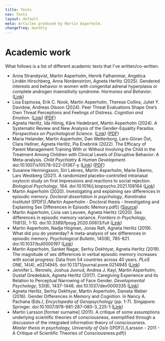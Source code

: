 ```yaml
---
title: Texts
nav: Texts
layout: default
meta: Articles produced by Martin Asperholm.
changefreq: monthly
---
```


# Academic work

What follows is a list of different academic texts that I've written/co-written.

* Anna Strandqvist, Martin Asperholm, Henrik Falhammar, Angelica Lindén Hirschberg, Anna Nordenström, Agneta Herlitz (2025). Gendered interests and behavior in women with congenital adrenal hyperplasia or complete androgen insensitivity syndrome. *Hormones and Behavior*. ([Link](https://www.sciencedirect.com/science/article/pii/S0018506X25000741))
* Lisa Espinosa, Erik C. Nook, Martin Asperholm, Therese Collins, Juliet Y. Davidow, Andreas Olsson (2024). Peer Threat Evaluations Shape One’s Own Threat Perceptions and Feelings of Distress. *Cognition and Emotion*. ([Link](https://www.tandfonline.com/doi/full/10.1080/02699931.2024.2417231)) ([PDF](https://www.tandfonline.com/doi/epdf/10.1080/02699931.2024.2417231?needAccess=true))
* Agneta Herlitz, Ida Hönig, Kåre Hedebrant, Martin Asperholm (2024). A Systematic Review and New Analysis of the Gender-Equality Paradox. *Perspectives on Psychological Science*. ([Link](https://doi.org/10.1177/17456916231202685)) ([PDF](https://journals.sagepub.com/doi/epdf/10.1177/17456916231202685))
* Maria Helander, Martin Asperholm, Dan Wetterborg, Lars-Göran Öst, Clara Hellner, Agneta Herlitz, Pia Enebrink (2022). The Efficacy of Parent Management Training With or Without Involving the Child in the Treatment Among Children with Clinical Levels of Disruptive Behavior: A Meta-analysis. *Child Psychiatry & Human Development*. doi:10.1007/s10578-022-01367-y ([Link](https://link.springer.com/article/10.1007/s10578-022-01367-y#citeas)) ([PDF](https://rdcu.be/cQ4du))
* Susanne Henningsson, Siri Leknes, Martin Asperholm, Marie Eikemo, Lars Westberg (2021). A randomized placebo-controlled intranasal oxytocin study on first impressions and reactions to social rejection. *Biological Psychology*, 164. doi:10.1016/j.biopsycho.2021.108164 ([Link](https://www.sciencedirect.com/science/article/pii/S0301051121001575?dgcid=coauthor))
* Martin Asperholm (2020). Investigating and explaining sex differences in episodic memory. *Doctoral dissertation in psychology*, *Karolinska Institutet* ([PDF](./Martin Asperholm - Doctoral thesis - Investigating and Explaining Sex Differences in Episodic Memory.pdf)) ([Source](https://github.com/Speldosa/KI_Doctoral_thesis))
* Martin Asperholm, Livia van Leuven, Agneta Herlitz (2020). Sex differences in episodic memory variance. *Frontiers in Psychology*, 11(613), 1-10. doi:10.3389/fpsyg.2020.00613/full ([Link](https://www.frontiersin.org/articles/10.3389/fpsyg.2020.00613/full))
* Martin Asperholm, Nadja Högman, Jonas Rafi, Agneta Herlitz (2019). What did you do yesterday? A meta-analysis of sex differences in episodic memory. *Psychological Bulletin*, 145(8), 785-821. doi:10.1037/bul0000197 ([Link](https://psycnet.apa.org/record/2019-30401-001?doi=1))
* Martin Asperholm, Sanket Nagar, Serhiy Dekhtyar, Agneta Herlitz (2019). The magnitude of sex differences in verbal episodic memory increases with social progress: Data from 54 countries across 40 years. *PLoS ONE*, 14(4), e0214945. doi:10.1371/journal.pone.0214945 ([Link](https://doi.org/10.1371/journal.pone.0214945))
* Jennifer L. Rennels, Joshua Juvrud, Andrea J. Kayl, Martin Asperholm, Gustaf Gredebäck, Agneta Herlitz (2017). Caregiving Experience and its Relation to Perceptual Narrowing of Face Gender. *Developmental Psychology*, 53(8), 1437-1446. doi:10.1037/dev0000335 ([Link](https://www.ncbi.nlm.nih.gov/pubmed/28594188))
* Agneta Herlitz, Serhiy Dekhtyar, Martin Asperholm, Daniela Weber (2016). Gender Differences in Memory and Cognition. In Nancy A. Pachana (Eds.), *Encyclopedia of Geropsychology* (pp. 1-7). Singapore: Springer. doi:10.1007/978-981-287-080-3_225-1 ([Link](http://link.springer.com/referenceworkentry/10.1007/978-981-287-080-3_225-1))
* Martin Larsson [former surname] (2011). A critique of some assumptions underlying scientific theories of consciousness, exemplified through a discussion of the integrated information theory of consciousness. *Master thesis in psychology, University of Oslo* ([PDF](./Larsson - 2011 - A Critique of Scientific Theories of Consciousness.pdf))